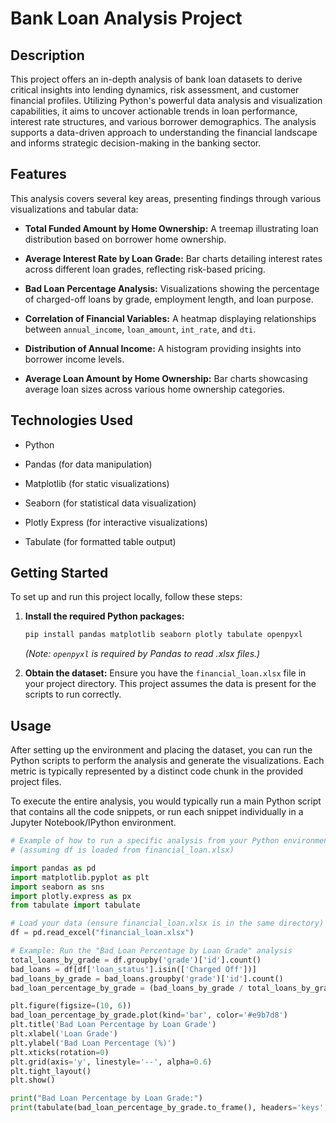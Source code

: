 # Bank Loan Analysis Project

## Description

This project offers an in-depth analysis of bank loan datasets to derive critical insights into lending dynamics, risk assessment, and customer financial profiles. Utilizing Python's powerful data analysis and visualization capabilities, it aims to uncover actionable trends in loan performance, interest rate structures, and various borrower demographics. The analysis supports a data-driven approach to understanding the financial landscape and informs strategic decision-making in the banking sector.

## Features

This analysis covers several key areas, presenting findings through various visualizations and tabular data:

* **Total Funded Amount by Home Ownership:** A treemap illustrating loan distribution based on borrower home ownership.

* **Average Interest Rate by Loan Grade:** Bar charts detailing interest rates across different loan grades, reflecting risk-based pricing.

* **Bad Loan Percentage Analysis:** Visualizations showing the percentage of charged-off loans by grade, employment length, and loan purpose.

* **Correlation of Financial Variables:** A heatmap displaying relationships between `annual_income`, `loan_amount`, `int_rate`, and `dti`.

* **Distribution of Annual Income:** A histogram providing insights into borrower income levels.

* **Average Loan Amount by Home Ownership:** Bar charts showcasing average loan sizes across various home ownership categories.

## Technologies Used

* Python

* Pandas (for data manipulation)

* Matplotlib (for static visualizations)

* Seaborn (for statistical data visualization)

* Plotly Express (for interactive visualizations)

* Tabulate (for formatted table output)

## Getting Started

To set up and run this project locally, follow these steps:

1.  **Install the required Python packages:**

    ```bash
    pip install pandas matplotlib seaborn plotly tabulate openpyxl
    ```

    *(Note: `openpyxl` is required by Pandas to read .xlsx files.)*

2.  **Obtain the dataset:**
    Ensure you have the `financial_loan.xlsx` file in your project directory. This project assumes the data is present for the scripts to run correctly.

## Usage

After setting up the environment and placing the dataset, you can run the Python scripts to perform the analysis and generate the visualizations. Each metric is typically represented by a distinct code chunk in the provided project files.

To execute the entire analysis, you would typically run a main Python script that contains all the code snippets, or run each snippet individually in a Jupyter Notebook/IPython environment.

```python
# Example of how to run a specific analysis from your Python environment
# (assuming df is loaded from financial_loan.xlsx)

import pandas as pd
import matplotlib.pyplot as plt
import seaborn as sns
import plotly.express as px
from tabulate import tabulate

# Load your data (ensure financial_loan.xlsx is in the same directory)
df = pd.read_excel("financial_loan.xlsx")

# Example: Run the "Bad Loan Percentage by Loan Grade" analysis
total_loans_by_grade = df.groupby('grade')['id'].count()
bad_loans = df[df['loan_status'].isin(['Charged Off'])]
bad_loans_by_grade = bad_loans.groupby('grade')['id'].count()
bad_loan_percentage_by_grade = (bad_loans_by_grade / total_loans_by_grade) * 100

plt.figure(figsize=(10, 6))
bad_loan_percentage_by_grade.plot(kind='bar', color='#e9b7d8')
plt.title('Bad Loan Percentage by Loan Grade')
plt.xlabel('Loan Grade')
plt.ylabel('Bad Loan Percentage (%)')
plt.xticks(rotation=0)
plt.grid(axis='y', linestyle='--', alpha=0.6)
plt.tight_layout()
plt.show()

print("Bad Loan Percentage by Loan Grade:")
print(tabulate(bad_loan_percentage_by_grade.to_frame(), headers='keys', tablefmt='psql'))

